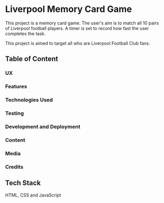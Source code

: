 
# Liverpool Memory Card Game

This project is a memory card game. The user's aim is to match all 10 pairs of Liverpool football players. A timer is set to record how fast the user completes the task. 

This project is aimed to target all who are Liverpool Football Club fans.


## Table of Content

### UX

### Features

### Technologies Used

### Testing

### Development and Deployment

### Content

### Media

### Credits
## Tech Stack

HTML, CSS and JavaScript



